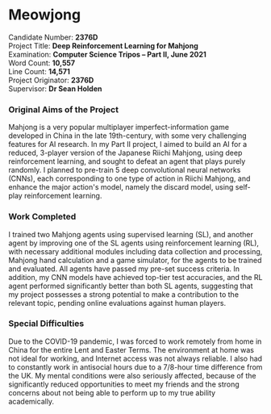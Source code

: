 # Meowjong

Candidate Number: **2376D**  
Project Title: **Deep Reinforcement Learning for Mahjong**  
Examination: **Computer Science Tripos – Part II, June 2021**  
Word Count: **10,557**  
Line Count: **14,571**  
Project Originator: **2376D**  
Supervisor: **Dr Sean Holden**

### Original Aims of the Project

Mahjong is a very popular multiplayer imperfect-information game developed in China in the late 19th-century, with some very challenging features for AI research. In my Part II project, I aimed to build an AI for a reduced, 3-player version of the Japanese Riichi Mahjong, using deep reinforcement learning, and sought to defeat an agent that plays purely randomly. I planned to pre-train 5 deep convolutional neural networks (CNNs), each corresponding to one type of action in Riichi Mahjong, and enhance the major action's model, namely the discard model, using self-play reinforcement learning.

### Work Completed

I trained two Mahjong agents using supervised learning (SL), and another agent by improving one of the SL agents using reinforcement learning (RL), with necessary additional modules including data collection and processing, Mahjong hand calculation and a game simulator, for the agents to be trained and evaluated. All agents have passed my pre-set success criteria. In addition, my CNN models have achieved top-tier test accuracies, and the RL agent performed significantly better than both SL agents, suggesting that my project possesses a strong potential to make a contribution to the relevant topic, pending online evaluations against human players.

### Special Difficulties

Due to the COVID-19 pandemic, I was forced to work remotely from home in China for the entire Lent and Easter Terms. The environment at home was not ideal for working, and Internet access was not always reliable. I also had to constantly work in antisocial hours due to a 7/8-hour time difference from the UK. My mental conditions were also seriously affected, because of the significantly reduced opportunities to meet my friends and the strong concerns about not being able to perform up to my true ability academically.

